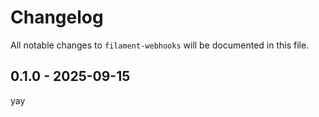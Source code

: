 # Changelog

All notable changes to `filament-webhooks` will be documented in this file.

## 0.1.0 - 2025-09-15

yay
